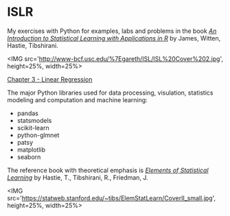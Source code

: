 # ISLR

My exercises with Python for examples, labs and problems in the book <A target="_blank" href='http://www-bcf.usc.edu/%7Egareth/ISL/index.html'><I>An Introduction to Statistical Learning with Applications in R</I></A> by James, Witten, Hastie, Tibshirani.<P>

<IMG src='http://www-bcf.usc.edu/%7Egareth/ISL/ISL%20Cover%202.jpg', height=25%, width=25%> <P>

<A href=''>Chapter 3 - Linear Regression</A><BR>

The major Python libraries used for data processing, visulation, statistics modeling and computation and machine learning:
<UL>
<LI>pandas
<LI>statsmodels
<LI>scikit-learn
<LI>python-glmnet
<LI>patsy
<LI>matplotlib
<LI>seaborn
</UL>

The reference book with theoretical emphasis is <A target="_blank" href='http://statweb.stanford.edu/~tibs/ElemStatLearn/'><I>Elements of Statistical Learning</I></A> by Hastie, T., Tibshirani, R., Friedman, J. <P>
<IMG src='https://statweb.stanford.edu/~tibs/ElemStatLearn/CoverII_small.jpg', height=25%, width=25%> <P>
